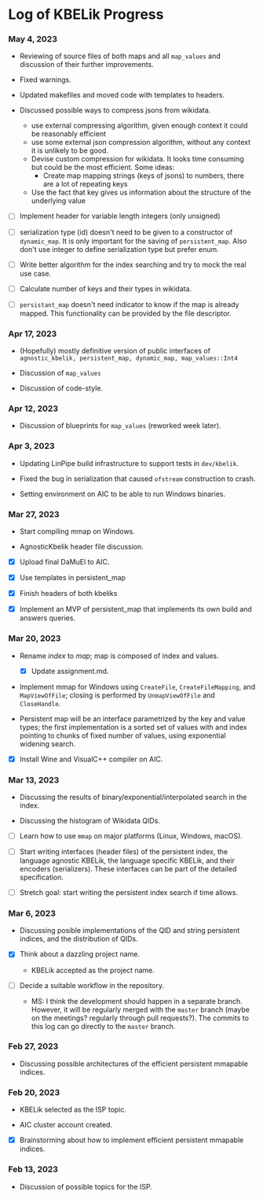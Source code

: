 # Log of KBELik Progress

### May 4, 2023
- Reviewing of source files of both maps and all `map_values` and discussion of their further
  improvements.

- Fixed warnings.

- Updated makefiles and moved code with templates to headers.

- Discussed possible ways to compress jsons from wikidata.
    - use external compressing algorithm, given enough context it could be
      reasonably efficient
    - use some external json compression algorithm, without any context it is
      unlikely to be good.
    - Devise custom compression for wikidata. It looks time consuming but could
      be the most efficient. Some ideas:
        - Create map mapping strings (keys of jsons) to numbers, there are a lot
	  of repeating keys
	- Use the fact that key gives us information about the structure of the
	  underlying value

- [ ] Implement header for variable length integers (only unsigned)

- [ ] serialization type (id) doesn't need to be given to a constructor of `dynamic_map`. It is only
  important for the saving of `persistent_map`. Also don't use integer to define
  serialization type but prefer enum.

- [ ] Write better algorithm for the index searching and try to mock the real
  use case.

- [ ] Calculate number of keys and their types in wikidata.

- [ ] `persistant_map` doesn't need indicator to know if the map is already
  mapped. This functionality can be provided by the file descriptor.


### Apr 17, 2023
- (Hopefully) mostly definitive version of public interfaces of `agnostic_kbelik,
  persistent_map, dynamic_map, map_values::Int4`

- Discussion of `map_values`

- Discussion of code-style.

### Apr 12, 2023
- Discussion of blueprints for `map_values` (reworked week later).

### Apr 3, 2023
- Updating LinPipe build infrastructure to support tests in `dev/kbelik`.

- Fixed the bug in serialization that caused `ofstream` construction to crash.

- Setting environment on AIC to be able to run Windows binaries.

### Mar 27, 2023
- Start compiling mmap on Windows.

- AgnosticKbelik header file discussion.

- [x] Upload final DaMuEl to AIC.

- [x] Use templates in persistent_map

- [x] Finish headers of both kbeliks

- [x] Implement an MVP of persistent_map that implements its own build and
  answers queries.

### Mar 20, 2023
- Rename _index_ to _map_; map is composed of index and values.
  - [x] Update assignment.md.

- Implement mmap for Windows using `CreateFile`, `CreateFileMapping`,
  and `MapViewOfFile`; closing is performed by `UnmapViewOfFile` and
  `CloseHandle`.

- Persistent map will be an interface parametrized by the key and
  value types; the first implementation is a sorted set of values with
  and index pointing to chunks of fixed number of values, using exponential
  widening search.

- [x] Install Wine and VisualC++ compiler on AIC.

### Mar 13, 2023
- Discussing the results of binary/exponential/interpolated search in the index.

- Discussing the histogram of Wikidata QIDs.

- [ ] Learn how to use `mmap` on major platforms (Linux, Windows, macOS).

- [ ] Start writing interfaces (header files) of the persistent index,
  the language agnostic KBELik, the language specific KBELik, and their
  encoders (serializers). These interfaces can be part of the detailed
  specification.

- [ ] Stretch goal: start writing the persistent index search if time allows.

### Mar 6, 2023
- Discussing posible implementations of the QID and string persistent indices,
  and the distribution of QIDs.

- [x] Think about a dazzling project name.
  - KBELik accepted as the project name.

- [ ] Decide a suitable workflow in the repository.
  - MS: I think the development should happen in a separate branch. However,
    it will be regularly merged with the `master` branch (maybe on the meetings?
    regularly through pull requests?). The commits to this log can go directly
    to the `master` branch.

### Feb 27, 2023
- Discussing possible architectures of the efficient persistent mmapable indices.

### Feb 20, 2023
- KBELik selected as the ISP topic.

- AIC cluster account created.

- [x] Brainstorming about how to implement efficient persistent mmapable indices.

### Feb 13, 2023
- Discussion of possible topics for the ISP.
